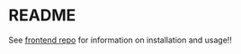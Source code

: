 # README

See [frontend repo](https://github.com/Jeff-Adler/feelingsOverflow-front-end "front-end repo") for information on installation and usage!!
